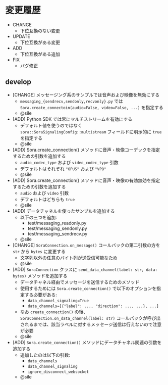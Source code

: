 # 変更履歴

- CHANGE
    - 下位互換のない変更
- UPDATE
    - 下位互換がある変更
- ADD
    - 下位互換がある追加
- FIX
    - バグ修正

## develop

- [CHANGE] メッセージング系のサンプルでは音声および映像を無効にする
   - `messaging_{sendrecv,sendonly,recvonly}.py` では `Sora.create_connectoin(audio=False, video=False, ...)` を指定する
   - @sile
- [ADD] Python SDK では常にマルチストリームを有効にする
   - デフォルト値を使うのではなく `sora::SoraSignalingConfig::multistream` フィールドに明示的に `true` を指定する
   - @sile
- [ADD] Sora.create_connection() メソッドに音声・映像コーデックを指定するための引数を追加する
    - `audio_codec_type` および `video_codec_type` 引数
    - デフォルトはそれぞれ `"OPUS"` および `"VP8"`
    - @sile
- [ADD] Sora.create_connection() メソッドに音声・映像の有効無効を指定するための引数を追加する
    - `audio` および `video` 引数
    - デフォルトはどちらも `true`
    - @sile
- [ADD] データチャネルを使ったサンプルを追加する
    - 以下の三つを追加:
        - test/messaging_readonly.py
        - test/messaging_sendonly.py
        - test/messaging_sendrecv.py
    - @sile
- [CHANGE] `SoraConnection.on_message()` コールバックの第二引数の方を `str` から `bytes` に変更する
    - 文字列以外の任意のバイト列が送受信可能なため
    - @sile
- [ADD] `SoraConnection` クラスに `send_data_channel(label: str, data: bytes)` メソッドを追加する
    - データチャネル経由でメッセージを送信するためのメソッド
    - 使用するためには `Sora.create_connection()` で以下のオプションを指定する必要がある:
        - `data_channel_signaling=True`
        - `data_channels=[{"label": ..., "direction": ..., ...}, ...]`
    - なお `create_connection()` の後、 `SoraConnection.on_data_channel(label: str)` コールバックが呼び出されるまでは、該当ラベルに対するメッセージ送信は行えないので注意が必要
    - @sile
- [ADD] `Sora.create_connection()` メソッドにデータチャネル関連の引数を追加する
    - 追加したのは以下の引数:
        - `data_channels`
        - `data_channel_signaling`
        - `ignore_disconnect_websocket`
    - @sile
